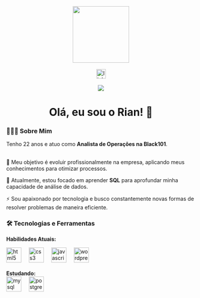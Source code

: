 <div align="center">
<img height="150" src="https://media.giphy.com/media/M9gbBd9nbDrOTu1Mqx/giphy.gif"  />
</div>

<br>

<div align="center">
<!-- IMPORTANTE: Troque o "#" pelo link do seu perfil no LinkedIn -->
<a href="https://www.linkedin.com/in/rian-messias-9b007b340/" target="_blank"><img src="https://img.shields.io/static/v1?message=LinkedIn&logo=linkedin&label=&color=0077B5&logoColor=white&labelColor=&style=for-the-badge" height="25" alt="linkedin logo"  /></a>
</div>

<br>

<!-- IMPORTANTE: Troque "SEU_USUARIO_AQUI" pelo seu usuário do GitHub nos dois lugares -->

<div align="center">
<img src="https://visitor-badge.laobi.icu/badge?page_id=SEU_USUARIO_AQUI.SEU_USUARIO_AQUI&"  />
</div>

<h1 align="center">Olá, eu sou o Rian! 👋</h1>

<h3 align="left">👨🏻‍💻 Sobre Mim</h3>
<p align="left">
Tenho 22 anos e atuo como <b>Analista de Operações na Black101</b>.<br><br>

🔭 Meu objetivo é evoluir profissionalmente na empresa, aplicando meus conhecimentos para otimizar processos.<br>

🌱 Atualmente, estou focado em aprender <b>SQL</b> para aprofundar minha capacidade de análise de dados.<br>

⚡ Sou apaixonado por tecnologia e busco constantemente novas formas de resolver problemas de maneira eficiente.
</p>

<h3 align="left">🛠️ Tecnologias e Ferramentas</h3>

<b>Habilidades Atuais:</b>

<div align="left">
<img src="https://cdn.jsdelivr.net/gh/devicons/devicon/icons/html5/html5-original-wordmark.svg" height="40" alt="html5 logo"  />
<img width="12" />
<img src="https://cdn.jsdelivr.net/gh/devicons/devicon/icons/css3/css3-original-wordmark.svg" height="40" alt="css3 logo"  />
<img width="12" />
<img src="https://cdn.jsdelivr.net/gh/devicons/devicon/icons/javascript/javascript-original.svg" height="40" alt="javascript logo"  />
<img width="12" />
<img src="https://cdn.jsdelivr.net/gh/devicons/devicon/icons/wordpress/wordpress-plain-wordmark.svg" height="40" alt="wordpress logo"  />
</div>

<br>
<b>Estudando:</b>
<div align="left">
<img src="https://cdn.jsdelivr.net/gh/devicons/devicon/icons/mysql/mysql-original-wordmark.svg" height="40" alt="mysql logo"  />
<img width="12" />
<img src="https://cdn.jsdelivr.net/gh/devicons/devicon/icons/postgresql/postgresql-original-wordmark.svg" height="40" alt="postgresql logo"  />
</div>
